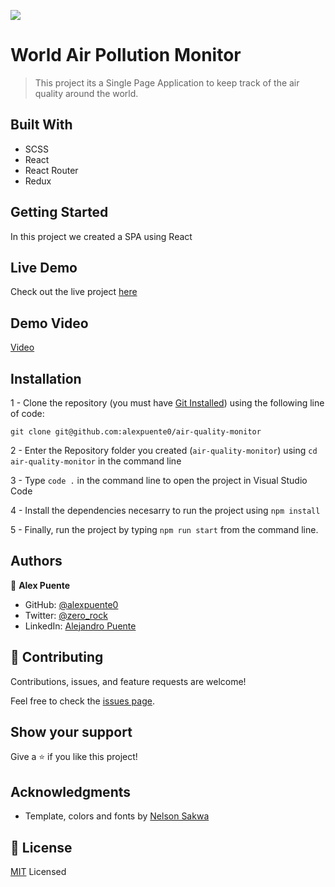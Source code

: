 ![](https://img.shields.io/badge/Microverse-blueviolet)

# World Air Pollution Monitor

> This project its a Single Page Application to keep track of the air quality around the world.

## Built With
- SCSS
- React
- React Router
- Redux

## Getting Started

In this project we created a SPA using React

## Live Demo

Check out the live project [here](https://papaya-kringle-4074c4.netlify.app)

## Demo Video

[Video](https://www.loom.com/share/dc25afaf78754c6b8232fe872a2d580f)


## Installation

1 - Clone the repository
(you must have [Git Installed](https://github.com/git-guides/install-git)) using the following line of code:

`git clone git@github.com:alexpuente0/air-quality-monitor`

2 - Enter the Repository folder you created (`air-quality-monitor`) using `cd air-quality-monitor` in the command line

3 - Type `code .` in the command line to open the project in Visual Studio Code

4 - Install the dependencies necesarry to run the project using `npm install`

5 - Finally, run the project by typing `npm run start` from the command line.

## Authors

👤 **Alex Puente**

- GitHub: [@alexpuente0](https://github.com/alexpuente0)
- Twitter: [@zero_rock](https://twitter.com/zero_rock)
- LinkedIn: [Alejandro Puente](https://www.linkedin.com/in/alex-puente-farias/)

## 🤝 Contributing

Contributions, issues, and feature requests are welcome!

Feel free to check the [issues page](https://github.com/alexpuente0/air-quality-monitor/issues).

## Show your support

Give a ⭐️ if you like this project!

## Acknowledgments

- Template, colors and fonts by [Nelson Sakwa](http://sakwadesign.com)

## 📝 License

[MIT](./LICENSE) Licensed
